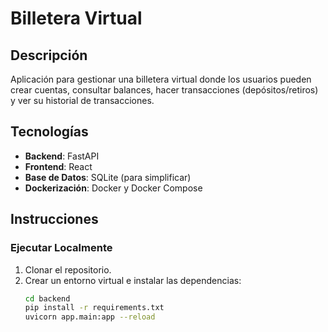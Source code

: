 # Billetera Virtual

## Descripción
Aplicación para gestionar una billetera virtual donde los usuarios pueden crear cuentas, consultar balances, hacer transacciones (depósitos/retiros) y ver su historial de transacciones.

## Tecnologías
- **Backend**: FastAPI
- **Frontend**: React
- **Base de Datos**: SQLite (para simplificar)
- **Dockerización**: Docker y Docker Compose

## Instrucciones

### Ejecutar Localmente
1. Clonar el repositorio.
2. Crear un entorno virtual e instalar las dependencias:
   ```bash
   cd backend
   pip install -r requirements.txt
   uvicorn app.main:app --reload
